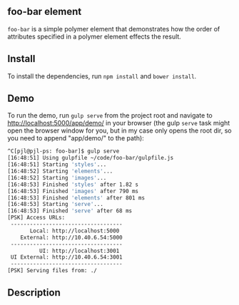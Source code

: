 ## foo-bar element

`foo-bar` is a simple polymer element that demonstrates how the order of
attributes specified in a polymer element effects the result.

## Install

To install the dependencies, run `npm install` and `bower install`.

## Demo

To run the demo, run `gulp serve` from the project root and navigate to
[http://localhost:5000/app/demo/](http://localhost:5000/app/demo/)
in your browser (the gulp `serve` task might
open the browser window for you, but in my case only opens the root dir, so
you need to append "app/demo/" to the path):

```bash
^C[pjl@pjl-ps: foo-bar]$ gulp serve
[16:48:51] Using gulpfile ~/code/foo-bar/gulpfile.js
[16:48:51] Starting 'styles'...
[16:48:52] Starting 'elements'...
[16:48:52] Starting 'images'...
[16:48:53] Finished 'styles' after 1.82 s
[16:48:53] Finished 'images' after 790 ms
[16:48:53] Finished 'elements' after 801 ms
[16:48:53] Starting 'serve'...
[16:48:53] Finished 'serve' after 68 ms
[PSK] Access URLs:
 -----------------------------------
       Local: http://localhost:5000
    External: http://10.40.6.54:5000
 -----------------------------------
          UI: http://localhost:3001
 UI External: http://10.40.6.54:3001
 -----------------------------------
[PSK] Serving files from: ./

```

## Description
